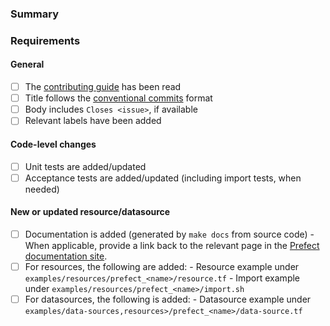 ### Summary

<!-- Add a brief description of your change here -->

### Requirements

#### General

- [ ] The [contributing guide](https://github.com/PrefectHQ/terraform-provider-prefect/blob/main/_about/CONTRIBUTING.md) has been read
- [ ] Title follows the [conventional commits](https://www.conventionalcommits.org) format
- [ ] Body includes `Closes <issue>`, if available
- [ ] Relevant labels have been added

#### Code-level changes

- [ ] Unit tests are added/updated
- [ ] Acceptance tests are added/updated (including import tests, when needed)

#### New or updated resource/datasource
- [ ] Documentation is added (generated by `make docs` from source code)
      - When applicable, provide a link back to the relevant page in the [Prefect documentation site](https://docs.prefect.io).
- [ ] For resources, the following are added:
      - Resource example under `examples/resources/prefect_<name>/resource.tf`
      - Import example under `examples/resources/prefect_<name>/import.sh`
- [ ] For datasources, the following is added:
      - Datasource example under `examples/data-sources,resources>/prefect_<name>/data-source.tf`
